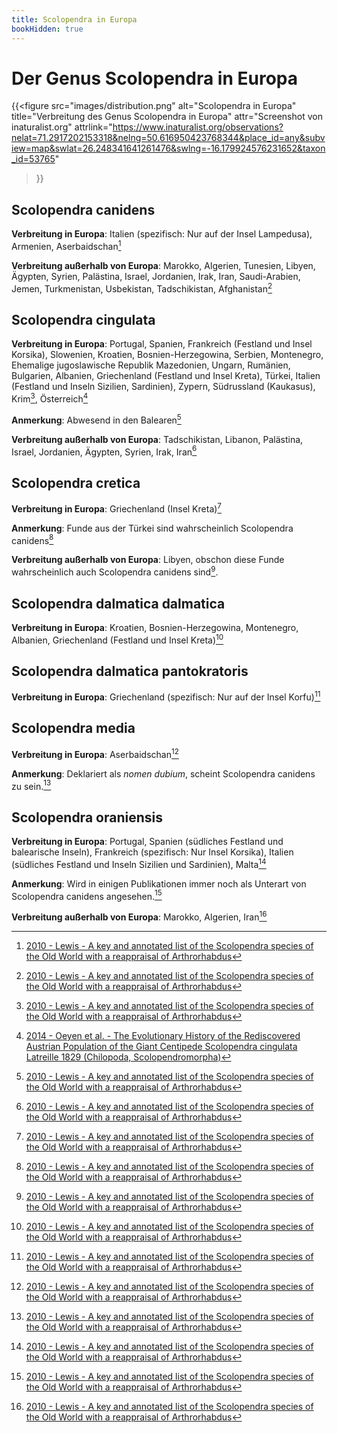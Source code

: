 ```yaml
---
title: Scolopendra in Europa
bookHidden: true
---
```


# Der Genus Scolopendra in Europa

{{<figure
    src="images/distribution.png"
    alt="Scolopendra in Europa"
    title="Verbreitung des Genus Scolopendra in Europa"
    attr="Screenshot von inaturalist.org"
    attrlink="https://www.inaturalist.org/observations?nelat=71.2917202153318&nelng=50.616950423768344&place_id=any&subview=map&swlat=26.248341641261476&swlng=-16.179924576231652&taxon_id=53765"
>}}

## Scolopendra canidens
**Verbreitung in Europa**: Italien (spezifisch: Nur auf der Insel Lampedusa), Armenien, Aserbaidschan[^2010-lewis]

**Verbreitung außerhalb von Europa**: Marokko, Algerien, Tunesien, Libyen, Ägypten, Syrien, Palästina, Israel, Jordanien, Irak, Iran, Saudi-Arabien, Jemen, Turkmenistan, Usbekistan, Tadschikistan, Afghanistan[^2010-lewis]

## Scolopendra cingulata
**Verbreitung in Europa**: Portugal, Spanien, Frankreich (Festland und Insel Korsika), Slowenien, Kroatien, Bosnien-Herzegowina, Serbien, Montenegro, Ehemalige jugoslawische Republik Mazedonien, Ungarn, Rumänien, Bulgarien, Albanien, Griechenland (Festland und Insel Kreta), Türkei, Italien (Festland und Inseln Sizilien, Sardinien), Zypern, Südrussland (Kaukasus), Krim[^2010-lewis], Österreich[^2014-oeyen]

**Anmerkung**: Abwesend in den Balearen[^2010-lewis]

**Verbreitung außerhalb von Europa**: Tadschikistan, Libanon, Palästina, Israel, Jordanien, Ägypten, Syrien, Irak, Iran[^2010-lewis]

## Scolopendra cretica
**Verbreitung in Europa**: Griechenland (Insel Kreta)[^2010-lewis]

**Anmerkung**: Funde aus der Türkei sind wahrscheinlich Scolopendra canidens[^2010-lewis]

**Verbreitung außerhalb von Europa**: Libyen, obschon diese Funde wahrscheinlich auch Scolopendra canidens sind[^2010-lewis].

## Scolopendra dalmatica dalmatica
**Verbreitung in Europa**: Kroatien, Bosnien-Herzegowina, Montenegro, Albanien, Griechenland (Festland und Insel Kreta)[^2010-lewis]

## Scolopendra dalmatica pantokratoris
**Verbreitung in Europa**: Griechenland (spezifisch: Nur auf der Insel Korfu)[^2010-lewis]

## Scolopendra media
**Verbreitung in Europa**: Aserbaidschan[^2010-lewis]

**Anmerkung**: Deklariert als _nomen dubium_, scheint Scolopendra canidens zu sein.[^2010-lewis]

## Scolopendra oraniensis
**Verbreitung in Europa**: Portugal, Spanien (südliches Festland und balearische Inseln), Frankreich (spezifisch: Nur Insel Korsika), Italien (südliches Festland und Inseln Sizilien und Sardinien), Malta[^2010-lewis]

**Anmerkung**: Wird in einigen Publikationen immer noch als Unterart von Scolopendra canidens angesehen.[^2010-lewis]

**Verbreitung außerhalb von Europa**: Marokko, Algerien, Iran[^2010-lewis]

[^2010-lewis]: [2010 - Lewis - A key and annotated list of the Scolopendra species of the Old World with a reappraisal of Arthrorhabdus](https://www.researchgate.net/publication/233675148_A_key_and_annotated_list_of_the_Scolopendra_species_of_the_Old_World_with_a_reappraisal_of_Arthrorhabdus_Chilopoda_Scolopendromorpha_Scolopendridae)

[^2014-oeyen]: [2014 - Oeyen et al. - The Evolutionary History of the Rediscovered Austrian Population of the Giant Centipede Scolopendra cingulata Latreille 1829 (Chilopoda, Scolopendromorpha)](https://www.researchgate.net/publication/266085751_The_Evolutionary_History_of_the_Rediscovered_Austrian_Population_of_the_Giant_Centipede_Scolopendra_cingulata_Latreille_1829_Chilopoda_Scolopendromorpha)